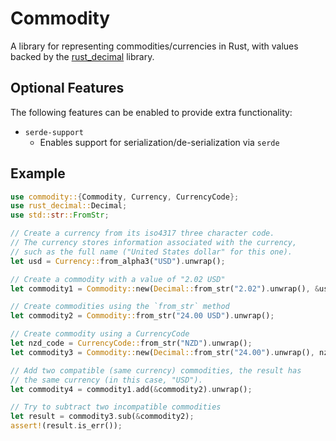 # Commodity

A library for representing commodities/currencies in Rust, with values backed by the [rust_decimal](https://crates.io/crates/rust_decimal) library.

## Optional Features

The following features can be enabled to provide extra functionality:

+ `serde-support`
  + Enables support for serialization/de-serialization via `serde`

## Example

```rust
use commodity::{Commodity, Currency, CurrencyCode};
use rust_decimal::Decimal;
use std::str::FromStr;

// Create a currency from its iso4317 three character code.
// The currency stores information associated with the currency,
// such as the full name ("United States dollar" for this one).
let usd = Currency::from_alpha3("USD").unwrap();

// Create a commodity with a value of "2.02 USD"
let commodity1 = Commodity::new(Decimal::from_str("2.02").unwrap(), &usd);

// Create commodities using the `from_str` method
let commodity2 = Commodity::from_str("24.00 USD").unwrap();

// Create commodity using a CurrencyCode
let nzd_code = CurrencyCode::from_str("NZD").unwrap();
let commodity3 = Commodity::new(Decimal::from_str("24.00").unwrap(), nzd_code);

// Add two compatible (same currency) commodities, the result has
// the same currency (in this case, "USD").
let commodity4 = commodity1.add(&commodity2).unwrap();

// Try to subtract two incompatible commodities
let result = commodity3.sub(&commodity2);
assert!(result.is_err());
```
